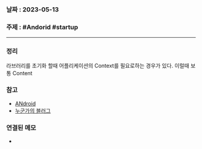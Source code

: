 ### 날짜 : 2023-05-13
### 주제 : #Andorid #startup 
----
### 정리
라브러리를 초기화 할때 어플리케이션의 Context를 필요로하는 경우가 있다. 이럴때 보통 Content

### 참고
- [ANdroid](https://developer.android.com/topic/libraries/app-startup)
- [누군가의 블러그](https://kwongdevelop.tistory.com/33)

### 연결된 메모
- 